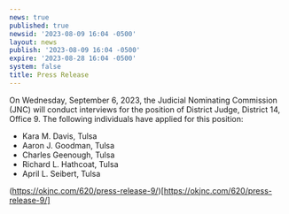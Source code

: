 ```yaml
---
news: true
published: true
newsid: '2023-08-09 16:04 -0500'
layout: news
publish: '2023-08-09 16:04 -0500'
expire: '2023-08-28 16:04 -0500'
system: false
title: Press Release
---
```

On Wednesday, September 6, 2023, the Judicial Nominating Commission (JNC) will conduct interviews for the position of District Judge, District 14, Office 9. The following individuals have applied for this position:

- Kara M. Davis, Tulsa
- Aaron J. Goodman, Tulsa
- Charles Geenough, Tulsa
- Richard L. Hathcoat, Tulsa
- April L. Seibert, Tulsa

(https://okjnc.com/620/press-release-9/)[https://okjnc.com/620/press-release-9/]
